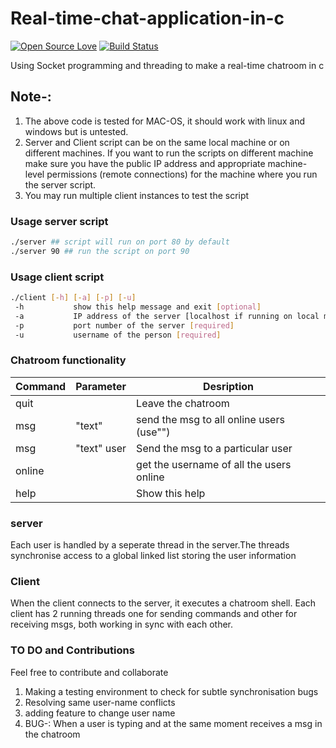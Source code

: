# Real-time-chat-application-in-c
[![Open Source Love](https://img.shields.io/badge/Open%20Source-%E2%9D%A4-red.svg)](https://github.com/pranavdheer/Real-time-chat-application-in-c)
[![Build Status](https://travis-ci.org/forksociety/PyBeacon.svg?branch=master)](https://github.com/pranavdheer/Real-time-chat-application-in-c)

Using Socket programming and threading to make a real-time chatroom in c 

## Note-: 
1.  The above code is tested for MAC-OS, it should work with linux and windows but is untested. 
2.  Server and Client script can be on the same local machine or on different machines. If you want to run the scripts on     different machine make sure you have the public IP address and appropriate machine-level permissions (remote connections) for the machine where you run the server script.
3. You may run multiple client instances to test the script

### Usage server script 
```bash
./server ## script will run on port 80 by default
./server 90 ## run the script on port 90
```
### Usage client script 
```bash
./client [-h] [-a] [-p] [-u]
 -h           show this help message and exit [optional]
 -a           IP address of the server [localhost if running on local machine] [required]
 -p           port number of the server [required]
 -u           username of the person [required]
```
### Chatroom functionality


| Command       | Parameter             | Desription                          |
| ------------- | --------------------- | ----------------------------------- |
| quit          |                       | Leave the chatroom                  |
| msg           |  "text"               | send the msg to all online users (use"")    |
| msg           |   "text" user         | Send the msg to a particular user              |
| online        |                       | get the username of all the users online                    |
| help          |                       | Show this help                      |


### server
Each user is handled by a seperate thread in the server.The threads synchronise access to a global linked list 
storing the user information

### Client
When the client connects to the server, it executes a chatroom shell. Each client has 2 running threads one for sending commands and other for receiving msgs, both working in sync with each other.

### TO DO and Contributions
Feel free to contribute and collaborate 
1. Making a testing environment to check for subtle synchronisation bugs
2. Resolving same user-name conflicts
3. adding feature to change user name
4. BUG-: When a user is typing and at the same moment receives a msg in the chatroom
